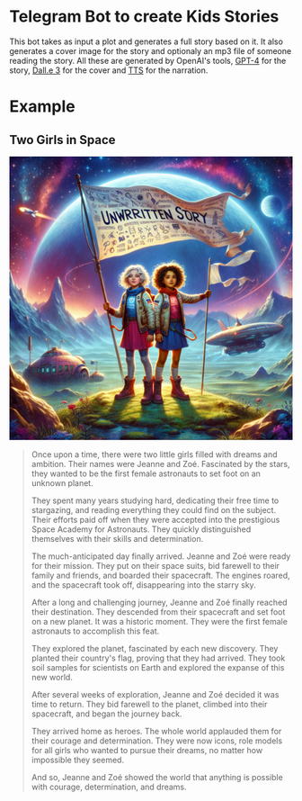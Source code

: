 # Telegram Bot to create Kids Stories

This bot takes as input a plot and generates a full story based on it. It also generates a cover image for the story and optionaly an mp3 file of someone reading the story.
All these are generated by OpenAI's tools, [GPT-4](https://openai.com/gpt-4) for the story, [Dall.e 3](https://openai.com/dall-e-3) for the cover and [TTS](https://platform.openai.com/docs/guides/text-to-speech) for the narration. 

# Example

## Two Girls in Space

![Two Girls in Space](https://raw.githubusercontent.com/guyver2/CoolStoryBot/master/stories/fake/cover.png)


>Once upon a time, there were two little girls filled with dreams and ambition. Their names were Jeanne and Zoé. Fascinated by the stars, they wanted to be the first female astronauts to set foot on an unknown planet.
>
>They spent many years studying hard, dedicating their free time to stargazing, and reading everything they could find on the subject. Their efforts paid off when they were accepted into the prestigious Space Academy for Astronauts. They quickly distinguished themselves with their skills and determination.
>
>The much-anticipated day finally arrived. Jeanne and Zoé were ready for their mission. They put on their space suits, bid farewell to their family and friends, and boarded their spacecraft. The engines roared, and the spacecraft took off, disappearing into the starry sky.
>
>After a long and challenging journey, Jeanne and Zoé finally reached their destination. They descended from their spacecraft and set foot on a new planet. It was a historic moment. They were the first female astronauts to accomplish this feat.
>
>They explored the planet, fascinated by each new discovery. They planted their country's flag, proving that they had arrived. They took soil samples for scientists on Earth and explored the expanse of this new world.
>
>After several weeks of exploration, Jeanne and Zoé decided it was time to return. They bid farewell to the planet, climbed into their spacecraft, and began the journey back.
>
>They arrived home as heroes. The whole world applauded them for their courage and determination. They were now icons, role models for all girls who wanted to pursue their dreams, no matter how impossible they seemed.
>
>And so, Jeanne and Zoé showed the world that anything is possible with courage, determination, and dreams.
